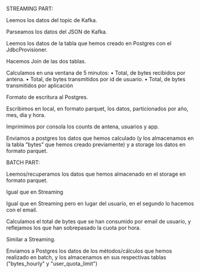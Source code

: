 STREAMING PART: 
 
Leemos los datos del topic de Kafka.
 
Parseamos los datos del JSON de Kafka.
 
Leemos los datos de la tabla que hemos creado en Postgres con el JdbcProvisioner.
 
Hacemos Join de las dos tablas.
 
 
Calculamos en una ventana de 5 minutos: 
•	Total, de bytes recibidos por antena.
•	Total, de bytes transmitidos por id de usuario.
•	Total, de bytes transmitidos por aplicación
 
Formato de escritura al Postgres.


 
Escribimos en local, en formato parquet, los datos, particionados por año, mes, día y hora. 
 
Imprimimos por consola los counts de antena, usuarios y app.
 
Enviamos a postgres los datos que hemos calculado (y los almacenamos en la tabla “bytes” que hemos creado previamente) y a storage los datos en formato parquet. 

BATCH PART: 
 
Leemos/recuperamos los datos que hemos almacenado en el storage en formato parquet. 
 
Igual que en Streaming
 
 
Igual que en Streaming pero en lugar del usuario, en el segundo lo hacemos con el email.
 
Calculamos el total de bytes que se han consumido por email de usuario, y reflejamos los que han sobrepasado la cuota por hora.
 
Similar a Streaming.
 
Enviamos a Postgres los datos de los métodos/cálculos que hemos realizado en batch, y los almacenamos en sus respectivas tablas ("bytes_hourly" y "user_quota_limit")





